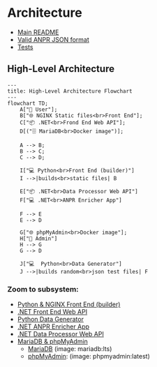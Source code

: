 # Architecture

- [Main README](../../README.md)
- [Valid ANPR JSON format](ANPR_JSON_FORMAT.md)
- [Tests](TESTS.md)

## High-Level Architecture

```mermaid
---
title: High-Level Architecture Flowchart
---
flowchart TD;
    A["👤 User"];
    B["🌐 NGINX Static files<br>Front End"];
    C["📦 .NET<br>Frond End Web API"];
    D[("🗄️ MariaDB<br>Docker image")];

    A --> B;
    B --> C;
    C --> D;

    I["💻 Python<br>Front End (builder)"]
    I -->|builds<br>static files| B

    E["📦 .NET<br>Data Processor Web API"]
    F["💻 .NET<br>ANPR Enricher App"]

    F --> E
    E --> D

    G["🌐 phpMyAdmin<br>Docker image"];
    H["👤 Admin"]
    H --> G
    G --> D

    J["💻  Python<br>Data Generator"]
    J -->|builds random<br>json test files| F
```

### Zoom to subsystem:
- [Python & NGINX Front End (builder)](../../AnprFrontEnd/README.md)
- [.NET Front End Web API](../../PolAssessment/AnprFrontEnd.WebApi/README.md)
- [Python Data Generator](../../DataGenerator/README.md)
- [.NET ANPR Enricher App](../../PolAssessment/AnprEnricher.App/README.md)
- [.NET Data Processor Web API](../../PolAssessment/AnprDataProcessor.WebApi/README.md)
- [MariaDB & phpMyAdmin](../../Database/README.md)
  - [MariaDB](https://hub.docker.com/_/mariadb) (image: mariadb:lts)
  - [phpMyAdmin](https://hub.docker.com/_/phpmyadmin): (image: phpmyadmin:latest)
